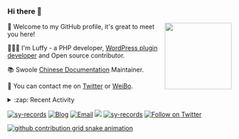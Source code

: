 ### Hi there 👋

<a href="https://github.com/sy-records"><img src="https://cdn.jsdelivr.net/gh/sy-records/staticfile/images/202007/huaji.gif" align="right" height="150"></a>

🎉 Welcome to my GitHub profile, it's great to meet you here!

👨🏻‍💻 I'm Luffy - a PHP developer, [WordPress plugin developer](https://profiles.wordpress.org/shenyanzhi/#content-plugins) and Open source contributor.

📚 Swoole [Chinese Documentation](https://wiki.swoole.com/) Maintainer.

💬 You can contact me on [Twitter](https://twitter.com/lufeidot) or [WeiBo](https://weibo.com/i3l4521).

<details>
<summary>:zap: Recent Activity</summary>

<!--START_SECTION:activity-->
1. 🗣 Commented on [#174](https://github.com/docsifyjs/docsify-cli/issues/174) in [docsifyjs/docsify-cli](https://github.com/docsifyjs/docsify-cli)
2. 🗣 Commented on [#4](https://github.com/sy-records/qiniu-kodo-wordpress/issues/4) in [sy-records/qiniu-kodo-wordpress](https://github.com/sy-records/qiniu-kodo-wordpress)
3. 🗣 Commented on [#174](https://github.com/docsifyjs/docsify-cli/issues/174) in [docsifyjs/docsify-cli](https://github.com/docsifyjs/docsify-cli)
4. ❗️ Closed issue [#2](https://github.com/sy-records/swoole-hook-addon/issues/2) in [sy-records/swoole-hook-addon](https://github.com/sy-records/swoole-hook-addon)
5. 🗣 Commented on [#2](https://github.com/sy-records/swoole-hook-addon/issues/2) in [sy-records/swoole-hook-addon](https://github.com/sy-records/swoole-hook-addon)
<!--END_SECTION:activity-->

</details>

<a href="https://github.com/sy-records"><img src="https://komarev.com/ghpvc/?username=sy-records" alt="sy-records" /></a>
<a href="https://qq52o.me"><img src="https://img.shields.io/badge/Blog-qq52o.me-blue" alt="Blog" /></a>
<a href="mailto:lufei@php.net"><img src="https://img.shields.io/badge/Email-lufei@php.net-blue" alt="Email" /></a>
<a href="https://github.com/sy-records?tab=followers"><img src="https://img.shields.io/github/followers/sy-records"></a>
<a href="https://cdn.jsdelivr.net/gh/sy-records/staticfile/images/202012/wechat_white.png" title="点击查看公众号二维码"><img src="https://img.shields.io/badge/%E5%85%AC%E4%BC%97%E5%8F%B7-%E6%B2%88%E5%94%81%E5%BF%97-07C160?logo=WeChat" alt="sy-records" /></a>
<a href="https://twitter.com/intent/follow?screen_name=lufeidot"><img src="https://img.shields.io/twitter/follow/lufeidot.svg?style=social&label=Follow%20@lufeidot" alt="Follow on Twitter"></a>

[![github contribution grid snake animation](https://cdn.jsdelivr.net/gh/sy-records/sy-records@output/github-contribution-grid-snake.svg)](https://github.com/sy-records)

<!--
( ๑ˊ•̥▵•)੭₎₎ Welcome to follow me and give me a star :)
-->

